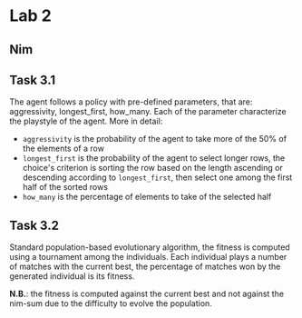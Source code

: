 # Lab 2

## Nim

## Task 3.1

The agent follows a policy with pre-defined parameters, that are: aggressivity, longest_first, how_many.
Each of the parameter characterize the playstyle of the agent. More in detail:

- `aggressivity` is the probability of the agent to take more of the 50% of the elements of a row
- `longest_first` is the probability of the agent to select longer rows, the choice's criterion is sorting the row based on the length ascending or descending according to `longest_first`, then select one among the first half of the sorted rows
- `how_many` is the percentage of elements to take of the selected half

## Task 3.2

Standard population-based evolutionary algorithm, the fitness is computed using a tournament among the individuals. Each individual plays a number of
matches with the current best, the percentage of matches won by the generated individual is its fitness.

**N.B.**: the fitness is computed against the current best and not against the nim-sum due to the difficulty to evolve the population.
